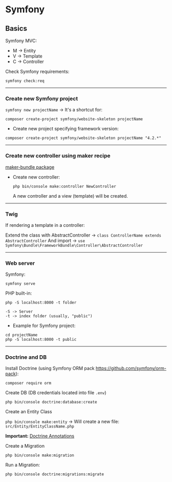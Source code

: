 # Symfony

## Basics

Symfony MVC:

- M -> Entity
- V -> Template
- C -> Controller

Check Symfony requirements:

```symfony check:req```

---

### Create new Symfony project

```symfony new projectName``` -> It's a shortcut for:

`composer create-project symfony/website-skeleton projectName`
	
- Create new project specifying framework version:

`composer create-project symfony/website-skeleton projectName "4.2.*"`

---

### Create new controller using maker recipe

[maker-bundle package](https://packagist.org/packages/symfony/maker-bundle)

- Create new controller:

    ```php bin/console make:controller NewController```

    A new controller and a view (template) will be created.

---

### Twig

If rendering a template in a controller:

Extend the class with AbstractController -> ```class ControllerName extends AbstractController``` 
And import ->  ```use Symfony\Bundle\FrameworkBundle\Controller\AbstractController```

---

### Web server

Symfony:

```symfony serve```

PHP built-in:

```php -S localhost:8000 -t folder```

``` 
-S -> Server
-t -> index folder (usually, "public")
```

- Example for Symfony project:

``` 
cd projectName
php -S localhost:8000 -t public	
```

---

### Doctrine and DB

Install Doctrine (using Symfony ORM pack https://github.com/symfony/orm-pack):

```composer require orm```

Create DB (DB credentials located into file  ```.env```)

```php bin/console doctrine:database:create```

Create an Entity Class

```php bin/console make:entity``` -> Will create a new file: ```src/Entity/EntityClassName.php```

**Important:** [Doctrine Annotations](https://www.doctrine-project.org/projects/doctrine-orm/en/2.7/reference/annotations-reference.html)

Create a Migration

```php bin/console make:migration```

Run a Migration:

```php bin/console doctrine:migrations:migrate```

